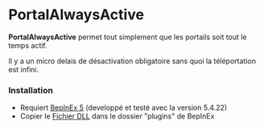 # PortalAlwaysActive

**PortalAlwaysActive** permet tout simplement que les portails soit tout le temps actif.

Il y a un micro delais de désactivation obligatoire sans quoi la téléportation est infini.

### Installation

- Requiert [BepInEx 5](https://docs.bepinex.dev/articles/user_guide/installation/index.html) (developpé et testé avec la version 5.4.22)
- Copier le [Fichier DLL](https://github.com/LloydHawkeye/Lycans-PortalAlwaysActive/releases) dans le dossier "plugins" de BepInEx
